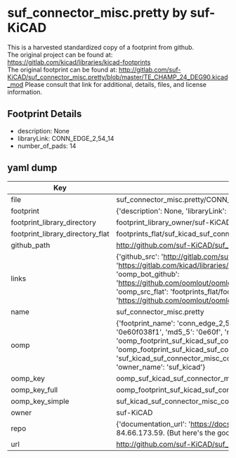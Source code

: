 # suf_connector_misc.pretty by suf-KiCAD  
This is a harvested standardized copy of a footprint from github.  
The original project can be found at:  
https://gitlab.com/kicad/libraries/kicad-footprints  
The original footprint can be found at:
http://gitlab.com/suf-KiCAD/suf_connector_misc.pretty/blob/master/TE_CHAMP_24_DEG90.kicad_mod
Please consult that link for additional, details, files, and license information.  
## Footprint Details
* description: None  
* libraryLink: CONN_EDGE_2,54_14  
* number_of_pads: 14  
## yaml dump  
| Key | Value |  
| --- | --- |  
| file | suf_connector_misc.pretty/CONN_EDGE_2,54_14.kicad_mod |  
| footprint | {'description': None, 'libraryLink': 'CONN_EDGE_2,54_14', 'number_of_pads': 14} |  
| footprint_library_directory | footprint_library_owner/suf-KiCAD_suf_connector_misc.pretty |  
| footprint_library_directory_flat | footprints_flat/suf_kicad_suf_connector_misc_conn_edge_2,54_14/working |  
| github_path | http://github.com/suf-KiCAD/suf_connector_misc.pretty/blob/master/CONN_EDGE_2,54_14.kicad_mod |  
| links | {'github_src': 'http://gitlab.com/suf-KiCAD/suf_connector_misc.pretty/blob/master/TE_CHAMP_24_DEG90.kicad_mod', 'github_src_repo': 'https://gitlab.com/kicad/libraries/kicad-footprints', 'oomp_bot': 'footprints/suf_kicad_suf_connector_misc_conn_edge_2,54_14/working', 'oomp_bot_github': 'https://github.com/oomlout/oomlout_oomp_footprint_bot/tree/main/footprints/suf_kicad_suf_connector_misc_conn_edge_2,54_14/working', 'oomp_src_flat': 'footprints_flat/footprints_flat/suf_kicad_suf_connector_misc_conn_edge_2,54_14/working', 'oomp_src_flat_github': 'https://github.com/oomlout/oomlout_oomp_footprint_src/tree/main/footprints_flat/suf_kicad_suf_connector_misc_conn_edge_2,54_14/working'} |  
| name | suf_connector_misc.pretty |  
| oomp | {'footprint_name': 'conn_edge_2,54_14', 'library_name': 'suf_connector_misc', 'md5': '0e60f038f1a59f9e5cf6e98aa2b2b373', 'md5_10': '0e60f038f1', 'md5_5': '0e60f', 'md5_6': '0e60f0', 'oomp_key': 'oomp_suf_kicad_suf_connector_misc_conn_edge_2,54_14', 'oomp_key_extra': 'oomp_footprint_suf_kicad_suf_connector_misc_conn_edge_2,54_14', 'oomp_key_full': 'oomp_footprint_suf_kicad_suf_connector_misc_conn_edge_2,54_14_0e60f0', 'oomp_key_simple': 'suf_kicad_suf_connector_misc_conn_edge_2,54_14', 'original_filename': 'suf_connector_misc.pretty/CONN_EDGE_2,54_14.kicad_mod', 'owner_name': 'suf_kicad'} |  
| oomp_key | oomp_suf_kicad_suf_connector_misc_conn_edge_2,54_14 |  
| oomp_key_full | oomp_footprint_suf_kicad_suf_connector_misc_conn_edge_2,54_14 |  
| oomp_key_simple | suf_kicad_suf_connector_misc_conn_edge_2,54_14 |  
| owner | suf-KiCAD |  
| repo | {'documentation_url': 'https://docs.github.com/rest/overview/resources-in-the-rest-api#rate-limiting', 'message': "API rate limit exceeded for 84.66.173.59. (But here's the good news: Authenticated requests get a higher rate limit. Check out the documentation for more details.)"} |  
| url | http://github.com/suf-KiCAD/suf_connector_misc.pretty |  

